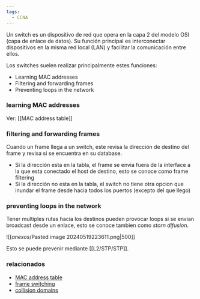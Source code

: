 ```yaml
---
tags:
  - CCNA
---
```

Un switch es un dispositivo de red que opera en la capa 2 del modelo OSI (capa de enlace de datos). Su función principal es interconectar dispositivos en la misma red local (LAN) y facilitar la comunicación entre ellos.

Los switches suelen realizar principalmente estes funciones:
- Learning MAC addresses 
- Filtering and forwarding frames 
- Preventing loops in the network

### learning MAC addresses 
Ver: [[MAC address table]] 
### filtering and forwarding frames 
Cuando un frame llega a un switch, este revisa la dirección de destino del frame y revisa si se encuentra en su database. 
- Si la dirección esta en la tabla, el frame se envia fuera de la interface a la que esta conectado el host de destino, esto se conoce como frame filtering 
- Si la dirección no esta en la tabla, el switch no tiene otra opcion que inundar el frame desde hacia todos los puertos (excepto del que llego)
### preventing loops in the network
Tener multiples rutas hacia los destinos pueden provocar loops si se envian broadcast desde un enlace, esto se conoce tambien como _storn difusion_.

![[_anexos_/Pasted image 20240519223611.png|500]]

Esto se puede prevenir mediante [[L2/STP/STP]]. 

### relacionados
- [MAC address table](MAC%20address%20table.md)
- [frame switching](frame%20switching.md)
- [collision domains](collision%20domains.md)
